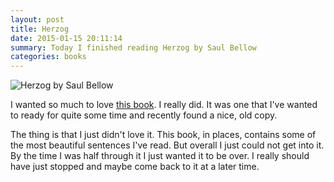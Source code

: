 ```yaml
---
layout: post
title: Herzog
date: 2015-01-15 20:11:14
summary: Today I finished reading Herzog by Saul Bellow
categories: books
---
```


![Herzog by Saul Bellow](http://austinmoody.org/i/melange_herZog_2015-01-15-201921.png)

I wanted so much to love [this book](http://en.wikipedia.org/wiki/Herzog_(novel)).  I really did.  It was one that I've wanted to ready for quite some time and recently found a nice, old copy.

The thing is that I just didn't love it.  This book, in places, contains some of the most beautiful sentences I've read.  But overall I just could not get into it.  By the time I was half through it I just wanted it to be over.  I really should have just stopped and maybe come back to it at a later time.
